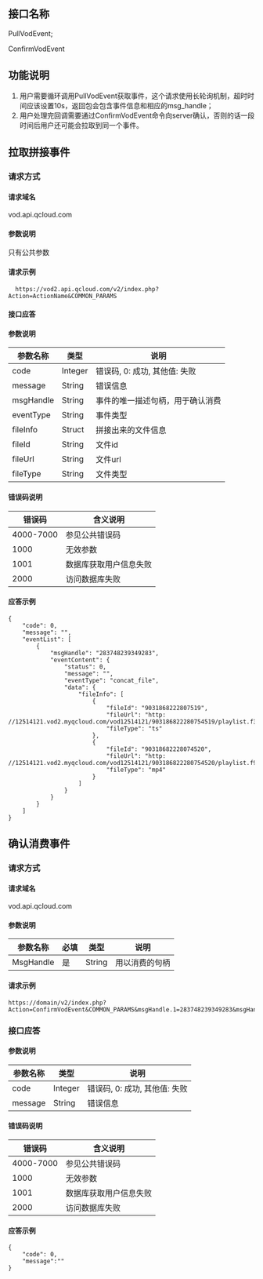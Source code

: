 ## 接口名称
PullVodEvent;

ConfirmVodEvent

## 功能说明
1. 用户需要循环调用PullVodEvent获取事件，这个请求使用长轮询机制，超时时间应该设置10s，返回包会包含事件信息和相应的msg_handle；
2. 用户处理完回调需要通过ConfirmVodEvent命令向server确认，否则的话一段时间后用户还可能会拉取到同一个事件。

## 拉取拼接事件

### 请求方式

#### 请求域名
vod.api.qcloud.com

#### 参数说明
只有公共参数

#### 请求示例
```
  https://vod2.api.qcloud.com/v2/index.php?Action=ActionName&COMMON_PARAMS
```
#### 接口应答

#### 参数说明
| 参数名称 | 类型 | 说明 |
|---------|---------|---------|
| code | Integer | 错误码, 0: 成功, 其他值: 失败 |
| message | String | 错误信息 |
| msgHandle | String | 事件的唯一描述句柄，用于确认消费 |
| eventType | String | 事件类型  |
| fileInfo | Struct | 拼接出来的文件信息 |
| fileId | String | 文件id  |
| fileUrl | String | 文件url  |
| fileType | String | 文件类型  |

#### 错误码说明
| 错误码 | 含义说明|
|---------|---------|
| 4000-7000 | 参见公共错误码  |
| 1000 | 无效参数  |
| 1001 | 数据库获取用户信息失败  |
| 2000 | 访问数据库失败  |

#### 应答示例
```
{
    "code": 0,
    "message": "",
    "eventList": [
        {
            "msgHandle": "283748239349283",
            "eventContent": {
                "status": 0,
                "message": "",
                "eventType": "concat_file",
                "data": {
                    "fileInfo": [
                        {
                            "fileId": "9031868222807519",
                            "fileUrl": "http: //12514121.vod2.myqcloud.com/vod12514121/903186822280754519/playlist.f3.m3u8",
                            "fileType": "ts"
                        },
                        {
                            "fileId": "90318682228074520",
                            "fileUrl": "http: //12514121.vod2.myqcloud.com/vod12514121/903186822280754520/playlist.f9.mp4",
                            "fileType": "mp4"
                        }
                    ]
                }
            }
        }
    ]
}
```

## 确认消费事件
### 请求方式

#### 请求域名
vod.api.qcloud.com

#### 参数说明
| 参数名称 | 必填 | 类型 | 说明 |
|---------|---------|---------|---------|
| MsgHandle | 是 | String | 用以消费的句柄 |

#### 请求示例
```
https://domain/v2/index.php?Action=ConfirmVodEvent&COMMON_PARAMS&msgHandle.1=283748239349283&msgHandle.2=283748239349284

```
### 接口应答

#### 参数说明
| 参数名称 | 类型 | 说明 |
|---------|---------|---------|
| code | Integer | 错误码, 0: 成功, 其他值: 失败 |
| message | String | 错误信息  |

#### 错误码说明
| 错误码 | 含义说明|
|---------|---------|
| 4000-7000 | 参见公共错误码  |
| 1000 | 无效参数  |
| 1001 | 数据库获取用户信息失败  ||
| 2000 | 访问数据库失败  |


#### 应答示例
```
{
	"code": 0,
	"message":""
}
```
